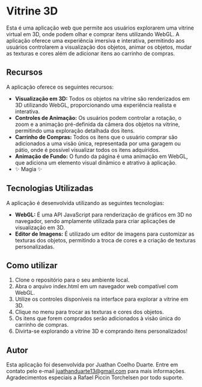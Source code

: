 # Vitrine 3D

Esta é uma aplicação web que permite aos usuários explorarem uma vitrine virtual em 3D, onde podem olhar e comprar itens utilizando WebGL. A aplicação oferece uma experiência imersiva e interativa, permitindo aos usuários controlarem a visualização dos objetos, animar os objetos, mudar as texturas e cores além de adicionar itens ao carrinho de compras.

## Recursos

A aplicação oferece os seguintes recursos:

- **Visualização em 3D:** Todos os objetos na vitrine são renderizados em 3D utilizando WebGL, proporcionando uma experiência realista e interativa.
- **Controles de Animação:** Os usuários podem controlar a rotação, o zoom e a animação pré-definida da câmera dos objetos na vitrine, permitindo uma exploração detalhada dos itens.
- **Carrinho de Compras:** Todos os itens que o usuário comprar são adicionados a uma visão única, representada por uma garagem ou pátio, onde é possível visualizar todos os itens adquiridos.
- **Animação de Fundo:** O fundo da página é uma animação em WebGL, que adiciona um elemento visual dinâmico e atrativo à aplicação.
- ✨ Magia ✨

## Tecnologias Utilizadas

A aplicação é desenvolvida utilizando as seguintes tecnologias:

- **WebGL:** É uma API JavaScript para renderização de gráficos em 3D no navegador, sendo amplamente utilizada para criar aplicações de visualização em 3D.
- **Editor de Imagens:** É utilizado um editor de imagens para customizar as texturas dos objetos, permitindo a troca de cores e a criação de texturas personalizadas.

## Como utilizar

1. Clone o repositório para o seu ambiente local.
2. Abra o arquivo index.html em um navegador web compatível com WebGL.
3. Utilize os controles disponíveis na interface para explorar a vitrine em 3D.
4. Clique no menu para trocar as texturas e cores dos objetos.
5. Os itens que forem comprados serão adicionados à visão única do carrinho de compras.
6. Divirta-se explorando a vitrine 3D e comprando itens personalizados!

## Autor

Esta aplicação foi desenvolvida por Juathan Coelho Duarte. Entre em contato pelo e-mail juathanduarte13@gmail.com para mais informações.  
Agradecimentos especiais a Rafael Piccin Torchelsen por todo suporte.
